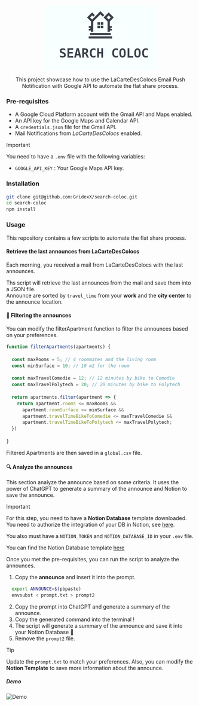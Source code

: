 <div align="center">
<img src="./assets/logo.png" width="300">

This project showcase how to use the LaCarteDesColocs Email Push Notification with Google API to automate the flat share process.

</div>

### Pre-requisites
- A Google Cloud Platform account with the Gmail API and Maps enabled.
- An API key for the Google Maps and Calendar API.
- A `credentials.json` file for the Gmail API.
- Mail Notifications from *LaCarteDesColocs* enabled. 

>[!IMPORTANT]
> You need to have a `.env` file with the following variables:
> - `GOOGLE_API_KEY` : Your Google Maps API key.

### Installation

```bash
git clone git@github.com:GridexX/search-coloc.git
cd search-coloc
npm install
```

### Usage

This repository contains a few scripts to automate the flat share process.

#### Retrieve the last announces from LaCarteDesColocs

Each morning, you received a mail from LaCarteDesColocs with the last announces.

Ths script will retrieve the last announces from the mail and save them into a JSON file.  
Announce are sorted by `travel_time` from your **work** and the **city center** to the announce location.

#### 🫲 Filtering the announces

You can modify the filterApartment function to filter the announces based on your preferences.

```javascript
function filterApartments(apartments) {

  const maxRooms = 5; // 4 roommates and the living room
  const minSurface = 10; // 10 m2 for the room

  const maxTravelComedie = 12; // 12 minutes by bike to Comedie
  const maxTravelPolytech = 20; // 20 minutes by bike to Polytech

  return apartments.filter(apartment => {
    return apartment.rooms <= maxRooms &&
      apartment.roomSurface >= minSurface &&
      apartment.travelTimeBikeToComedie <= maxTravelComedie &&
      apartment.travelTimeBikeToPolytech <= maxTravelPolytech;
  })

}
```

Filtered Apartments are then saved in a `global.csv` file.


#### 🔍 Analyze the announces

This section analyze the announce based on some criteria. It uses the power of ChatGPT to generate a summary of the announce and Notion to save the announce.



> [!IMPORTANT]
> For this step, you need to have a **Notion Database** template downloaded. 
> You need to authorize the integration of your DB in Notion, see [here](https://developers.notion.com/docs/create-a-notion-integration#create-your-integration-in-notion).  
> 
> You also must have a `NOTION_TOKEN` and `NOTION_DATABASE_ID` in your `.env` file.

You can find the Notion Database template [here](https://www.notion.so/1f790022605641729fe73c7af247390e?v=83e051b84448472f985cc8b818bc35dc)

Once you met the pre-requisites, you can run the script to analyze the announces.

1. Copy the **announce** and insert it into the prompt.

  ```bash
    export ANNOUNCE=$(pbpaste)
    envsubst < prompt.txt > prompt2
  ```

2. Copy the prompt into ChatGPT and generate a summary of the announce.
3. Copy the generated command into the terminal !
4. The script will generate a summary of the announce and save it into your Notion Database 🤩
5. Remove the `prompt2` file.
> [!TIP]
> Update the `prompt.txt` to match your preferences. Also, you can modify the **Notion Template** to save more information about the announce.


##### Demo

![Demo](./assets/analyse_coloc.gif)